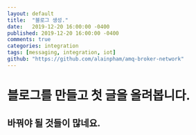 ```yaml
---
layout: default
title:  "블로그 생성."
date:   2019-12-20 16:00:00 -0400
published: 2019-12-20 16:00:00 -0400
comments: true
categories: integration
tags: [messaging, integration, iot]
github: "https://github.com/alainpham/amq-broker-network"
---
```

<h1> 블로그를 만들고 첫 글을 올려봅니다. </h1>
<h2>바꿔야 될 것들이 많네요.</h2>

